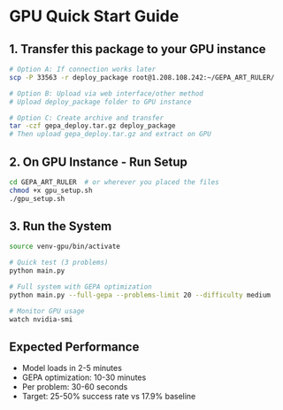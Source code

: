 # GPU Quick Start Guide

## 1. Transfer this package to your GPU instance
```bash
# Option A: If connection works later
scp -P 33563 -r deploy_package root@1.208.108.242:~/GEPA_ART_RULER/

# Option B: Upload via web interface/other method
# Upload deploy_package folder to GPU instance

# Option C: Create archive and transfer
tar -czf gepa_deploy.tar.gz deploy_package
# Then upload gepa_deploy.tar.gz and extract on GPU
```

## 2. On GPU Instance - Run Setup
```bash
cd GEPA_ART_RULER  # or wherever you placed the files
chmod +x gpu_setup.sh
./gpu_setup.sh
```

## 3. Run the System
```bash
source venv-gpu/bin/activate

# Quick test (3 problems)
python main.py

# Full system with GEPA optimization
python main.py --full-gepa --problems-limit 20 --difficulty medium

# Monitor GPU usage
watch nvidia-smi
```

## Expected Performance
- Model loads in 2-5 minutes
- GEPA optimization: 10-30 minutes  
- Per problem: 30-60 seconds
- Target: 25-50% success rate vs 17.9% baseline
